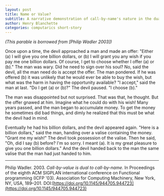 ```yaml
---
layout: post
title: Name or Value?
subtitle: A narrative demonstration of call-by-name's nature in the dual calculus of Gentzen's sequential calculus.
author: Henry Blanchette
categories: computarics short-story
---
```


_(This parable is borrowed from [Philip Wadler 2003])_

Once upon a time, the devil approached a man and made an offer: "Either (a) I will give you one billion dollars, or (b) I will grant you any wish if you pay me one billion dollars. Of course, I get to choose whether I offer (a) or (b)."
The man was wary. Did he need to sign over his soul? No, said the devil, all the man need do is accept the offer.
The man pondered. If he was offered (b) it was unlikely that he would ever be able to buy the wish, but what was the harm in having the opportunity available?
"I accept," said the man at last. "Do I get (a) or (b)?" The devil paused. "I choose (b)."

The man was disappointed but not surprised. That was that, he thought. But the offer gnawed at him. Imagine what he could do with his wish! Many years passed, and the man began to accumulate money. To get the money he sometimes did bad things, and dimly he realized that this must be what the devil had in mind.

Eventually he had his billion dollars, and the devil appeared again.
"Here is a billion dollars," said the man, handing over a valise containing the money.
"Grant me my wish!"
The devil took possession of the valise. Then he said, "Oh, did I say (b) before? I'm so sorry. I meant (a). It is my great pleasure to give you one billion dollars."
And the devil handed back to the man the same valise that the man had just handed to him.


---

Philip Wadler. 2003. _Call-by-value is dual to call-by-name_. In Proceedings of the eighth ACM SIGPLAN international conference on Functional programming (ICFP '03). Association for Computing Machinery, New York, NY, USA, 189–201. DOI:[https://doi.org/10.1145/944705.944723](https://doi.org/10.1145/944705.944723)

